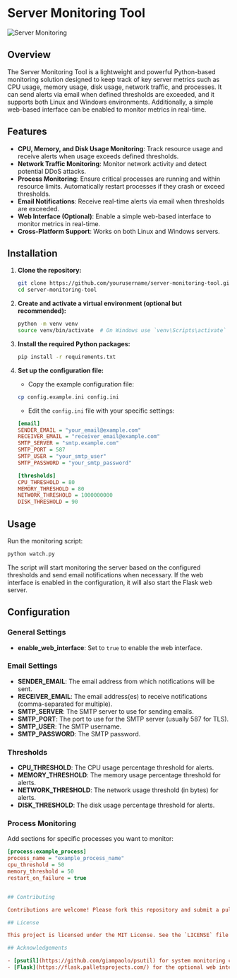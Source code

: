 # Server Monitoring Tool

![Server Monitoring](https://img.shields.io/badge/Server-Monitoring-green.svg)

## Overview

The Server Monitoring Tool is a lightweight and powerful Python-based monitoring solution designed to keep track of key server metrics such as CPU usage, memory usage, disk usage, network traffic, and processes. It can send alerts via email when defined thresholds are exceeded, and it supports both Linux and Windows environments. Additionally, a simple web-based interface can be enabled to monitor metrics in real-time.

## Features

- **CPU, Memory, and Disk Usage Monitoring**: Track resource usage and receive alerts when usage exceeds defined thresholds.
- **Network Traffic Monitoring**: Monitor network activity and detect potential DDoS attacks.
- **Process Monitoring**: Ensure critical processes are running and within resource limits. Automatically restart processes if they crash or exceed thresholds.
- **Email Notifications**: Receive real-time alerts via email when thresholds are exceeded.
- **Web Interface (Optional)**: Enable a simple web-based interface to monitor metrics in real-time.
- **Cross-Platform Support**: Works on both Linux and Windows servers.

## Installation

1. **Clone the repository:**

    ```bash
    git clone https://github.com/yourusername/server-monitoring-tool.git
    cd server-monitoring-tool
    ```

2. **Create and activate a virtual environment (optional but recommended):**

    ```bash
    python -m venv venv
    source venv/bin/activate  # On Windows use `venv\Scripts\activate`
    ```

3. **Install the required Python packages:**

    ```bash
    pip install -r requirements.txt
    ```

4. **Set up the configuration file:**

    - Copy the example configuration file:

    ```bash
    cp config.example.ini config.ini
    ```

    - Edit the `config.ini` file with your specific settings:

    ```ini
    [email]
    SENDER_EMAIL = "your_email@example.com"
    RECEIVER_EMAIL = "receiver_email@example.com"
    SMTP_SERVER = "smtp.example.com"
    SMTP_PORT = 587
    SMTP_USER = "your_smtp_user"
    SMTP_PASSWORD = "your_smtp_password"

    [thresholds]
    CPU_THRESHOLD = 80
    MEMORY_THRESHOLD = 80
    NETWORK_THRESHOLD = 1000000000
    DISK_THRESHOLD = 90
    ```

## Usage

Run the monitoring script:

```bash
python watch.py
```

The script will start monitoring the server based on the configured thresholds and send email notifications when necessary. If the web interface is enabled in the configuration, it will also start the Flask web server.

## Configuration

### General Settings

- **enable_web_interface**: Set to `true` to enable the web interface.

### Email Settings

- **SENDER_EMAIL**: The email address from which notifications will be sent.
- **RECEIVER_EMAIL**: The email address(es) to receive notifications (comma-separated for multiple).
- **SMTP_SERVER**: The SMTP server to use for sending emails.
- **SMTP_PORT**: The port to use for the SMTP server (usually 587 for TLS).
- **SMTP_USER**: The SMTP username.
- **SMTP_PASSWORD**: The SMTP password.

### Thresholds

- **CPU_THRESHOLD**: The CPU usage percentage threshold for alerts.
- **MEMORY_THRESHOLD**: The memory usage percentage threshold for alerts.
- **NETWORK_THRESHOLD**: The network usage threshold (in bytes) for alerts.
- **DISK_THRESHOLD**: The disk usage percentage threshold for alerts.

### Process Monitoring

Add sections for specific processes you want to monitor:

```ini
[process:example_process]
process_name = "example_process_name"
cpu_threshold = 50
memory_threshold = 50
restart_on_failure = true


## Contributing

Contributions are welcome! Please fork this repository and submit a pull request with your changes. For major changes, please open an issue first to discuss what you would like to change.

## License

This project is licensed under the MIT License. See the `LICENSE` file for details.

## Acknowledgements

- [psutil](https://github.com/giampaolo/psutil) for system monitoring capabilities.
- [Flask](https://flask.palletsprojects.com/) for the optional web interface.
